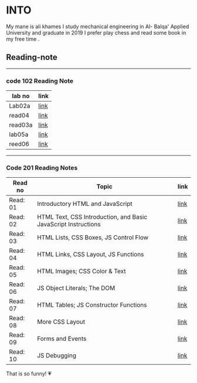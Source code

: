 # INTO

My mane is ali khames I study mechanical engineering in Al- Balqa' Applied University and graduate in 2019 I prefer play chess and read some book in my free time .

## Reading-note

--------------------------
### code 102 Reading Note

lab no  | link
-----   |-----
Lab02a  | [link](102/lab02a)
read04  | [ link](102/js.md)
read03a | [link](102/read03a.html) 
lab05a  | [link](102/Read05.md)
reed06  | [link](102/reed06.md)

-------------------------------
### Code 201 Reading Notes


Read no  | Topic                                                          |link
-----    |-----                                                           |-----
Read: 01 | Introductory HTML and JavaScript                               |[link](201/read01.md)
Read: 02 | HTML Text, CSS Introduction, and Basic JavaScript Instructions |[link](201/read02.md)
Read: 03 |HTML Lists, CSS Boxes, JS Control Flow                          |[link](201/read03.md)
Read: 04 | HTML Links, CSS Layout, JS Functions                           |[link](201/read04.md)
Read: 05 | HTML Images; CSS Color & Text                                  |[link](201/read05.md)
Read: 06 | JS Object Literals; The DOM	                                  |[link](201/read06.md)
Read: 07 | HTML Tables; JS Constructor Functions	                        |[link](201/read07.md)
Read: 08 | More CSS Layout                                                |[link](201/read)
Read: 09 | Forms and Events                                               |[link](201/read)
Read: 10 | JS Debugging                                                   |[link](201/read)                                                                        
                                                                          
                                                                        
                                                                         

That is so funny! :heartpulse:
